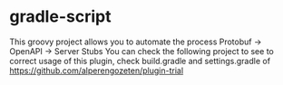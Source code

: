 # gradle-script

This groovy project allows you to automate the process Protobuf -> OpenAPI -> Server Stubs
You can check the following project to see to correct usage of this plugin, check build.gradle and settings.gradle of https://github.com/alperengozeten/plugin-trial

